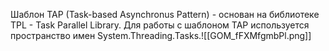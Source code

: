 Шаблон TAP (Task-based Asynchronus Pattern) - основан на библиотеке TPL - Task Parallel Library.
Для работы с шаблоном TAP используется пространство имен System.Threading.Tasks.![[GOM_fFXMfgmbPl.png]]
 
